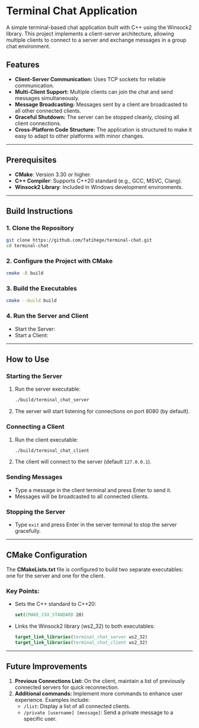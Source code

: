 # Terminal Chat Application

A simple terminal-based chat application built with C++ using the Winsock2 library. This project implements a client-server architecture, allowing multiple clients to connect to a server and exchange messages in a group chat environment.

## Features

- **Client-Server Communication:** Uses TCP sockets for reliable communication.
- **Multi-Client Support:** Multiple clients can join the chat and send messages simultaneously.
- **Message Broadcasting:** Messages sent by a client are broadcasted to all other connected clients.
- **Graceful Shutdown:** The server can be stopped cleanly, closing all client connections.
- **Cross-Platform Code Structure:** The application is structured to make it easy to adapt to other platforms with minor changes.

---

## Prerequisites

- **CMake**: Version 3.30 or higher.
- **C++ Compiler**: Supports C++20 standard (e.g., GCC, MSVC, Clang).
- **Winsock2 Library**: Included in Windows development environments.

---

## Build Instructions

### 1. Clone the Repository
```bash
git clone https://github.com/fatihege/terminal-chat.git
cd terminal-chat
```

### 2. Configure the Project with CMake
```bash
cmake -B build
```

### 3. Build the Executables
```bash
cmake --build build
```

### 4. Run the Server and Client

- Start the Server:
- Start a Client:

---

## How to Use

### Starting the Server

1. Run the server executable:
    ```bash
    ./build/terminal_chat_server
    ```
2. The server will start listening for connections on port 8080 (by default).

### Connecting a Client

1. Run the client executable:
    ```bash
    ./build/terminal_chat_client
    ```
2. The client will connect to the server (default `127.0.0.1`).

### Sending Messages

- Type a message in the client terminal and press Enter to send it.
- Messages will be broadcasted to all connected clients.

### Stopping the Server
- Type `exit` and press Enter in the server terminal to stop the server gracefully.

---

## CMake Configuration

The **CMakeLists.txt** file is configured to build two separate executables: one for the server and one for the client.

### Key Points:

- Sets the C++ standard to C++20:
    ```cmake
    set(CMAKE_CXX_STANDARD 20)
    ```
- Links the Winsock2 library (ws2_32) to both executables:
    ```cmake
    target_link_libraries(terminal_chat_server ws2_32)
    target_link_libraries(terminal_chat_client ws2_32)
    ```

---

## Future Improvements

1. **Previous Connections List:** On the client, maintain a list of previously connected servers for quick reconnection.
2. **Additional commands:** Implement more commands to enhance user experience. Examples include:
   - `/list`: Display a list of all connected clients.
   - `/private [username] [message]`: Send a private message to a specific user.